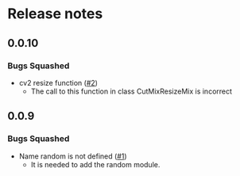 # Release notes

<!-- do not remove -->

## 0.0.10


### Bugs Squashed

- cv2 resize function ([#2](https://github.com/ruescog/semantic_segmentation_augmentations/issues/2))
  - The call to this function in class CutMixResizeMix is incorrect


## 0.0.9


### Bugs Squashed

- Name random is not defined ([#1](https://github.com/ruescog/semantic_segmentation_augmentations/issues/1))
  - It is needed to add the random module.
